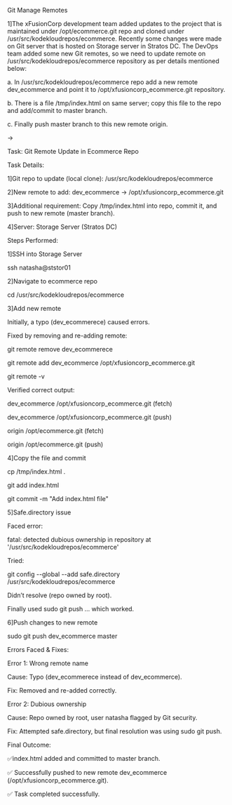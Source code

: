 Git Manage Remotes



1]The xFusionCorp development team added updates to the project that is maintained under /opt/ecommerce.git repo and cloned under /usr/src/kodekloudrepos/ecommerce. Recently some changes were made on Git server that is hosted on Storage server in Stratos DC. The DevOps team added some new Git remotes, so we need to update remote on /usr/src/kodekloudrepos/ecommerce repository as per details mentioned below: 





a. In /usr/src/kodekloudrepos/ecommerce repo add a new remote dev\_ecommerce and point it to /opt/xfusioncorp\_ecommerce.git repository.





b. There is a file /tmp/index.html on same server; copy this file to the repo and add/commit to master branch. 





c. Finally push master branch to this new remote origin.



->



Task: Git Remote Update in Ecommerce Repo



Task Details:

1]Git repo to update (local clone): /usr/src/kodekloudrepos/ecommerce

2]New remote to add: dev\_ecommerce → /opt/xfusioncorp\_ecommerce.git

3]Additional requirement: Copy /tmp/index.html into repo, commit it, and push to new remote (master branch).

4]Server: Storage Server (Stratos DC)





Steps Performed:

1]SSH into Storage Server

ssh natasha@ststor01



2]Navigate to ecommerce repo

cd /usr/src/kodekloudrepos/ecommerce



3]Add new remote

Initially, a typo (dev\_ecommerece) caused errors.

Fixed by removing and re-adding remote:



git remote remove dev\_ecommerece

git remote add dev\_ecommerce /opt/xfusioncorp\_ecommerce.git

git remote -v



Verified correct output:

dev\_ecommerce  /opt/xfusioncorp\_ecommerce.git (fetch)

dev\_ecommerce  /opt/xfusioncorp\_ecommerce.git (push)

origin         /opt/ecommerce.git (fetch)

origin         /opt/ecommerce.git (push)





4]Copy the file and commit

cp /tmp/index.html .

git add index.html

git commit -m "Add index.html file"



5]Safe.directory issue

Faced error:



fatal: detected dubious ownership in repository at '/usr/src/kodekloudrepos/ecommerce'



Tried:

git config --global --add safe.directory /usr/src/kodekloudrepos/ecommerce



Didn’t resolve (repo owned by root).

Finally used sudo git push ... which worked.



6]Push changes to new remote

sudo git push dev\_ecommerce master



Errors Faced \& Fixes:

Error 1: Wrong remote name

Cause: Typo (dev\_ecommerece instead of dev\_ecommerce).

Fix: Removed and re-added correctly.



Error 2: Dubious ownership

Cause: Repo owned by root, user natasha flagged by Git security.

Fix: Attempted safe.directory, but final resolution was using sudo git push.





Final Outcome:

✅index.html added and committed to master branch.

✅ Successfully pushed to new remote dev\_ecommerce (/opt/xfusioncorp\_ecommerce.git).

✅ Task completed successfully.



